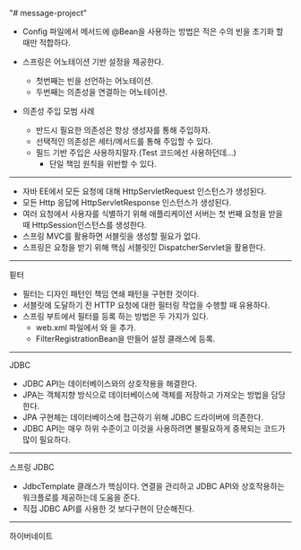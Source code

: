 "# message-project" 

- Config 파일에서 메서드에 @Bean을 사용하는 방법은 적은 수의 빈을 초기화 할 때만 적합하다.
- 스프링은 어노테이션 기반 설정을 제공한다. 
  - 첫번째는 빈을 선언하는 어노테이션.
  - 두번째는 의존성을 연결하는 어노테이션.
  
- 의존성 주입 모범 사례
  - 반드시 필요한 의존성은 항상 생성자를 통해 주입하자.
  - 선택적인 의존성은 세터/메서드를 통해 주입할 수 있다. 
  - 필드 기반 주입은 사용하지말자.(Test 코드에선 사용하던데...)
    - 단일 책임 원칙을 위반할 수 있다.
    
---
- 자바 EE에서 모든 요청에 대해 HttpServletRequest 인스턴스가 생성된다.
- 모든 Http 응답에 HttpServletResponse 인스턴스가 생성된다.
- 여러 요청에서 사용자를 식별하기 위해 애플리케이션 서버는 첫 번째 요청을 받을 때 HttpSession인스턴스를 생성한다.
- 스프링 MVC를 활용하면 서블릿을 생성할 필요가 없다.
- 스프링은 요청을 받기 위해 핵심 서블릿인 DispatcherServlet을 활용한다.
---
핕터
- 필터는 디자인 패턴인 책임 연쇄 패턴을 구현한 것이다.
- 서블릿에 도달하기 전 HTTP 요청에 대한 필터링 작업을 수행할 때 유용하다.
- 스프링 부트에서 필터를 등록 하는 방법은 두 가지가 있다.
  - web.xml 파일에서 <filter>와 <filter-mapping>을 추가.
  - FilterRegistrationBean을 만들어 설정 클래스에 등록.   
---
JDBC
- JDBC API는 데이터베이스와의 상호작용을 해결한다.
- JPA는 객체지향 방식으로 데이터베이스에 객체를 저장하고 가져오는 방법을 담당한다.
- JPA 구현체는 데이터베이스에 접근하기 위해 JDBC 드라이버에 의존한다.
- JDBC API는 매우 하위 수준이고 이것을 사용하려면 불필요하게 중복되는 코드가 많이 필요하다.
---
스프링 JDBC
- JdbcTemplate 클래스가 핵심이다. 연결을 관리하고 JDBC API와 상호작용하는 워크플로를 제공하는데 도움을 준다. 
- 직접 JDBC API를 사용한 것 보다구현이 단순해진다. 
---
하이버네이트

